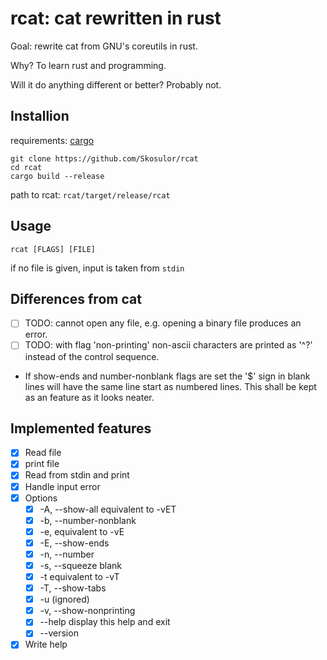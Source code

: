 # rcat: cat rewritten in rust

Goal: rewrite cat from GNU's coreutils in rust.

Why? To learn rust and programming.

Will it do anything different or better? Probably not.

## Installion

requirements: [cargo](https://doc.rust-lang.org/cargo/getting-started/installation.html "cargo")


```
git clone https://github.com/Skosulor/rcat
cd rcat
cargo build --release
```

path to rcat: `rcat/target/release/rcat`

## Usage

`rcat [FLAGS] [FILE]`

if no file is given, input is taken from `stdin` 


## Differences from cat

* [ ] TODO: cannot open any file, e.g. opening a binary file produces an error.
* [ ] TODO: with flag 'non-printing' non-ascii characters are printed as '^?'
      instead of the control sequence.
* If show-ends and number-nonblank flags are set the '$' sign in blank lines will
have the same line start as numbered lines. This shall be kept as an feature as
it looks neater.



## Implemented features

* [X] Read file 
* [X] print file 
* [X] Read from stdin and print
* [X] Handle input error
* [X] Options
  * [X] -A, --show-all equivalent to -vET
  * [X] -b, --number-nonblank
  * [X] -e, equivalent to -vE
  * [X] -E, --show-ends
  * [X] -n, --number
  * [X] -s, --squeeze blank
  * [X] -t  equivalent to -vT
  * [X] -T, --show-tabs
  * [X] -u (ignored)
  * [X] -v, --show-nonprinting
  * [X] --help display this help and exit
  * [X] --version
* [X] Write help
